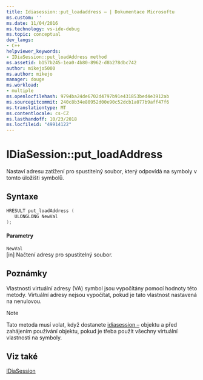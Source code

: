 ```yaml
---
title: Idiasession::put_loadaddress – | Dokumentace Microsoftu
ms.custom: ''
ms.date: 11/04/2016
ms.technology: vs-ide-debug
ms.topic: conceptual
dev_langs:
- C++
helpviewer_keywords:
- IDiaSession::put_loadAddress method
ms.assetid: b157b245-1ea0-4b80-8962-d8b278dbc742
author: mikejo5000
ms.author: mikejo
manager: douge
ms.workload:
- multiple
ms.openlocfilehash: 9794ba24de6702d4797b91e431853bed4e3912ab
ms.sourcegitcommit: 240c8b34e80952d00e90c52dcb1a077b9aff47f6
ms.translationtype: MT
ms.contentlocale: cs-CZ
ms.lasthandoff: 10/23/2018
ms.locfileid: "49914122"
---
```

# <a name="idiasessionputloadaddress"></a>IDiaSession::put_loadAddress
Nastaví adresu zatížení pro spustitelný soubor, který odpovídá na symboly v tomto úložišti symbolů.  
  
## <a name="syntax"></a>Syntaxe  
  
```C++  
HRESULT put_loadAddress (   
   ULONGLONG NewVal  
);  
```  
  
#### <a name="parameters"></a>Parametry  
 `NewVal`  
 [in] Načtení adresy pro spustitelný soubor.  
  
## <a name="remarks"></a>Poznámky  
 Vlastnosti virtuální adresy (VA) symbol jsou vypočítány pomocí hodnoty této metody. Virtuální adresy nejsou vypočítat, pokud je tato vlastnost nastavená na nenulovou.  
  
> [!NOTE]
>  Tato metoda musí volat, když dostanete [idiasession –](../../debugger/debug-interface-access/idiasession.md) objektu a před zahájením používání objektu, pokud je třeba použít všechny virtuální vlastnosti na symboly.  
  
## <a name="see-also"></a>Viz také  
 [IDiaSession](../../debugger/debug-interface-access/idiasession.md)
